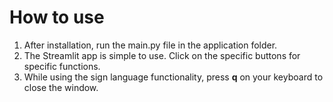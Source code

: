 # How to use

1) After installation, run the main.py file in the application folder.
2) The Streamlit app is simple to use. Click on the specific buttons for specific functions.
3) While using the sign language functionality, press **q** on your keyboard to close the window.
